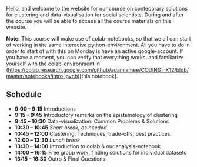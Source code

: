 Hello, and welcome to the website for our course on conteporary solutions for clustering and data-visualisation for social scientists.
During and after the course you will be able to access all the course materials on this website. 

**Note:** This course will make use of colab-notebooks, so that we all can start of working in the same interacive python-environment. All you have to do in order to start of with this on Monday is have an active google-account. If you have a moment, you can verify that everything works, and familiarize yourself with the colab-environment in (https://colab.research.google.com/github/adamlamee/CODINGinK12/blob/master/notebooks/intro.ipynb)[this notebook].



## Schedule
* **9:00 – 9:15** Introductions 
* **9:15 – 9:45** Introductory remarks on the epistemology of clustering
* **9:45 – 10:30** Data-visualization: Common Problems & Solutions
* **10:30 – 10:45** *Short break, as needed*
* **10:45 – 12:00** Clustering: Techniques, trade-offs, best practices.
* **12:00 – 13:30** *Lunch break*
* **13:30 – 14:00** Introduction to colab & our analysis-notebook
* **14:00 – 16:15** Free group work, finding solutions for individual datasets
* **16:15 – 16:30** Outro & Final Questions
